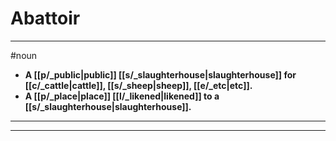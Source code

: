 # Abattoir
---
#noun
- **A [[p/_public|public]] [[s/_slaughterhouse|slaughterhouse]] for [[c/_cattle|cattle]], [[s/_sheep|sheep]], [[e/_etc|etc]].**
- **A [[p/_place|place]] [[l/_likened|likened]] to a [[s/_slaughterhouse|slaughterhouse]].**
---
---
